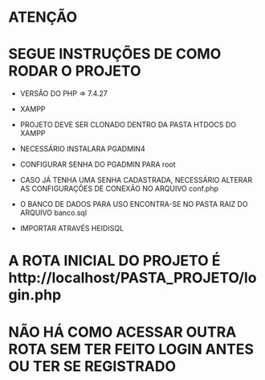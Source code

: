 # ATENÇÃO

# SEGUE INSTRUÇÕES DE COMO RODAR O PROJETO

- VERSÃO DO PHP => 7.4.27
- XAMPP 

- PROJETO DEVE SER CLONADO DENTRO DA PASTA HTDOCS DO XAMPP

- NECESSÁRIO INSTALARA PGADMIN4

- CONFIGURAR SENHA DO PGADMIN PARA root

- CASO JÁ TENHA UMA SENHA CADASTRADA, NECESSÁRIO ALTERAR AS CONFIGURAÇÕES DE
  CONEXÃO NO ARQUIVO conf.php

- O BANCO DE DADOS PARA USO ENCONTRA-SE NO PASTA RAIZ DO ARQUIVO banco.sql
- IMPORTAR ATRAVÉS HEIDISQL

# A ROTA INICIAL DO PROJETO É http://localhost/PASTA_PROJETO/login.php

# NÃO HÁ COMO ACESSAR OUTRA ROTA SEM TER FEITO LOGIN ANTES OU TER SE REGISTRADO

